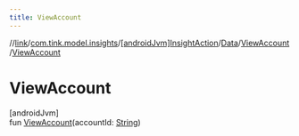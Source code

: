```yaml
---
title: ViewAccount
---
```

//[link](../../../../../index.html)/[com.tink.model.insights](../../../index.html)/[[androidJvm]InsightAction](../../index.html)/[Data](../index.html)/[ViewAccount](index.html)/[ViewAccount](-view-account.html)



# ViewAccount



[androidJvm]\
fun [ViewAccount](-view-account.html)(accountId: [String](https://kotlinlang.org/api/latest/jvm/stdlib/kotlin/-string/index.html))




